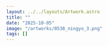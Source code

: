 ```yaml
---
layout: ../../layouts/Artwork.astro
title: ""
date: "2025-10-05"
image: "/artworks/0538_ningyo_3.png"
tags: []
---
```


